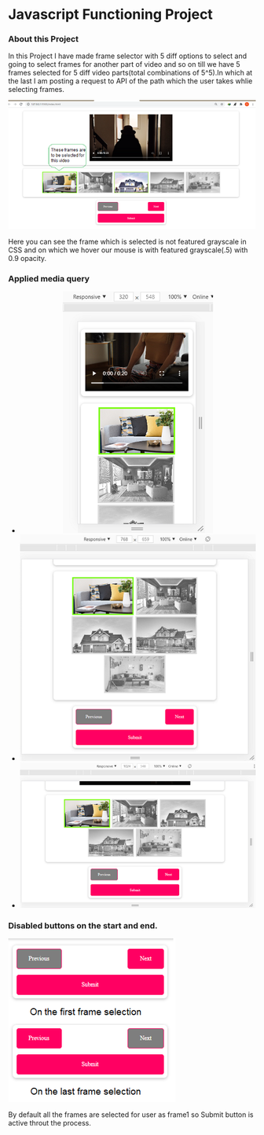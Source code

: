 <h1>Javascript Functioning Project</h1>
<h3>About this Project</h3>
<p>In this Project I have made frame selector with 5 diff options to select and going to select frames for another part of video and so on till we have 5 frames selected for 5 diff video parts(total combinations of 5^5).In which at the last I am posting a request to API of the path which the user takes whlie selecting frames.</p>

<img src="imgsrc/present1.png" alt="frames and there UI ">
<p>Here you can see the frame which is selected is not featured grayscale in CSS and on which we hover our mouse is with featured grayscale(.5) with 0.9 opacity.</p>
<h3>Applied media query</h3>
<ul style="text-align:center">
    <li><img src="imgsrc/present2 320X548.png" alt="frames and there UI "></li>
    <li><img src="imgsrc/present3 768X659.png" alt="frames and there UI "></li>
    <li><img src="imgsrc/present4 1024X548.png" alt="frames and there UI "></li>
</ul>
<h3>Disabled buttons on the start and end.</h3>
<img src="imgsrc/present5.png" alt="frames and there UI ">
<p>By default all the frames are selected for user as frame1 so Submit button is active throut the process.</p>
